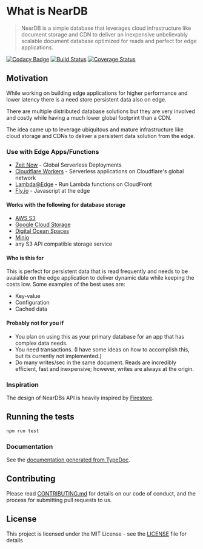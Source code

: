 # What is NearDB

> NearDB is a simple database that leverages cloud infrastructure like document storage and CDN to deliver an inexpensive unbelievably scalable document database optimized for reads and perfect for edge applications.

[![Codacy Badge](https://api.codacy.com/project/badge/Grade/9edcdbf53d47468e9917676d80277188)](https://www.codacy.com/app/leo/neardb?utm_source=github.com&amp;utm_medium=referral&amp;utm_content=leoafarias/neardb&amp;utm_campaign=Badge_Grade) [![Build Status](https://travis-ci.org/leoafarias/neardb.svg?branch=master)](https://travis-ci.org/leoafarias/neardb) [![Coverage Status](https://coveralls.io/repos/github/leoafarias/neardb/badge.svg?branch=master)](https://coveralls.io/github/leoafarias/neardb?branch=master)

## Motivation

While working on building edge applications for higher performance and lower latency there is a need store persistent data also on edge.

There are multiple distributed database solutions but they are very involved and costly while having a much lower global footprint than a CDN.

The idea came up to leverage ubiquitous and mature infrastructure like cloud storage and CDNs to deliver a persistent data solution from the edge.

### Use with Edge Apps/Functions

* [Zeit Now](https://zeit.co/now) - Global Serverless Deployments
* [Cloudflare Workers](https://www.cloudflare.com/products/cloudflare-workers/) - Serverless applications on Cloudflare's global network
* [Lambda@Edge](https://aws.amazon.com/lambda/edge/) - Run Lambda functions on CloudFront
* [Fly.io](https://fly.io) - Javascript at the edge

#### Works with the following for database storage

* [AWS S3](https://aws.amazon.com/s3/)
* [Google Cloud Storage](https://cloud.google.com/storage/)
* [Digital Ocean Spaces](https://www.digitalocean.com/products/spaces/)
* [Minio](https://www.minio.io/)
* any S3 API compatible storage service

#### Who is this for

This is perfect for persistent data that is read frequently and needs to be avaialble on the edge application to deliver dynamic data while keeping the costs low. Some examples of the best uses are:

* Key-value
* Configuration
* Cached data

#### Probably not for you if

* You plan on using this as your primary database for an app that has complex data needs. 
* You need transactions. \(I have some ideas on how to accomplish this, but its currently not implemented.\)
* Do many writes/sec in the same document. Reads are incredibly efficient, fast and inexpensive; however, writes are always at the origin.

### Inspiration

The design of NearDBs API is heavily inspired by [Firestore](https://firebase.google.com/docs/firestore/).

## Running the tests

```bash
npm run test
```

### Documentation

See the [documentation generated from TypeDoc](https://leoafarias.github.io/neardb/).

## Contributing

Please read [CONTRIBUTING.md](https://gist.github.com/PurpleBooth/b24679402957c63ec426) for details on our code of conduct, and the process for submitting pull requests to us.

## License

This project is licensed under the MIT License - see the [LICENSE](https://github.com/leoafarias/neardb/tree/7e9dd64e576316dadfdec2ad51bd7d054ed598c7/LICENSE/README.md) file for details

